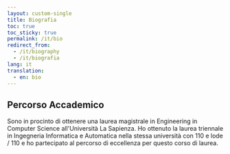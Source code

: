 ```yaml
---
layout: custom-single
title: Biografia
toc: true
toc_sticky: true
permalink: /it/bio
redirect_from:
  - /it/biography
  - /it/biografia
lang: it
translation: 
  - en: bio
---
```


## Percorso Accademico

Sono in procinto di ottenere una laurea magistrale in Engineering in Computer Science all'Università La Sapienza. Ho ottenuto la laurea triennale in Ingegneria Informatica e Automatica nella stessa università con 110 e lode / 110 e ho partecipato al percorso di eccellenza per questo corso di laurea.
